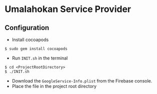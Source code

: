 # Umalahokan Service Provider

## Configuration
- Install cocoapods

```
$ sudo gem install cocoapods
```

- Run `INIT.sh` in the terminal

```
$ cd <ProjectRootDirectory>
$ ./INIT.sh
```
- Download the `GoogleService-Info.plist` from the Firebase console.
- Place the file in the project root directory